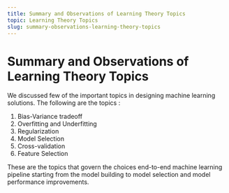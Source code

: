 ```yaml
---
title: Summary and Observations of Learning Theory Topics
topic: Learning Theory Topics
slug: summary-observations-learning-theory-topics
---
```


# Summary and Observations of Learning Theory Topics

We discussed few of the important topics in designing machine learning solutions. The following are the topics :
1. Bias-Variance tradeoff
2. Overfitting and Underfitting
3. Regularization
4. Model Selection
5. Cross-validation
6. Feature Selection

These are the topics that govern the choices end-to-end machine learning pipeline starting from the model building to model selection and model performance improvements. 